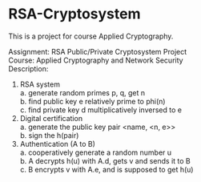 # RSA-Cryptosystem
This is a project for course Applied Cryptography.

Assignment: RSA Public/Private Cryptosystem Project<br />
Course: Applied Cryptography and Network Security<br />
Description:<br />
1. RSA system<br />
    a. generate random primes p, q, get n<br />
    b. find public key e relatively prime to phi(n)<br />
    c. find private key d multiplicatively inversed to e<br />
2. Digital certification<br />
    a. generate the public key pair <name, <n, e>><br />
    b. sign the h(pair)<br />
3. Authentication (A to B)<br />
    a. cooperatively generate a random number u<br />
    b. A decrypts h(u) with A.d, gets v and sends it to B<br />
    c. B encrypts v with A.e, and is supposed to get h(u)<br />
    
